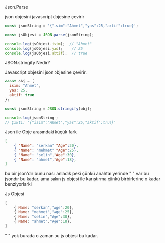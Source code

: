 
Json.Parse

json objesini javascript objesine çevirir

```js
const jsonString = '{"isim":"Ahmet","yas":25,"aktif":true}';

const jsObjesi = JSON.parse(jsonString);

console.log(jsObjesi.isim);  // "Ahmet"
console.log(jsObjesi.yas);    // 25
console.log(jsObjesi.aktif);  // true
```

JSON.stringify Nedir?


Javascript objesini json objesine çevirir.

```js
const obj = {
  isim: "Ahmet",
  yas: 25,
  aktif: true
};

const jsonString = JSON.stringify(obj);

console.log(jsonString);
// Çıktı: '{"isim":"Ahmet","yas":25,"aktif":true}'
```


Json ile Obje arasındaki küçük fark

```json
[
    { "Name": "serkan","Age":20},
    { "Name": "mehmet","Age":25},
    { "Name": "selin","Age":30},
    { "Name": "ahmet","Age":18},
]
```

bu bir json'dır bunu nasıl anladık peki çünkü anahtar yerinde " " var bu jsondır bu kadar.
ama sakın js objesi ile karıştırma çünkü birbirlerine o kadar benziyorlarki

Js Objesi 

```js
[
    { Name: "serkan","Age":20},
    { Name: "mehmet","Age":25},
    { Name: "selin","Age":30},
    { Name: "ahmet","Age":18},
]
```

" " yok burada o zaman bu js objesi bu kadar.



